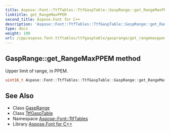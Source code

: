 ```yaml
---
title: Aspose::Font::TtfTables::TtfGaspTable::GaspRange::get_RangeMaxPPEM method
linktitle: get_RangeMaxPPEM
second_title: Aspose.Font for C++
description: 'Aspose::Font::TtfTables::TtfGaspTable::GaspRange::get_RangeMaxPPEM method. Upper limit of range, in PPEM in C++.'
type: docs
weight: 100
url: /cpp/aspose.font.ttftables/ttfgasptable/gasprange/get_rangemaxppem/
---
```

## GaspRange::get_RangeMaxPPEM method


Upper limit of range, in PPEM.

```cpp
uint16_t Aspose::Font::TtfTables::TtfGaspTable::GaspRange::get_RangeMaxPPEM() const
```

## See Also

* Class [GaspRange](../)
* Class [TtfGaspTable](../../)
* Namespace [Aspose::Font::TtfTables](../../../)
* Library [Aspose.Font for C++](../../../../)
